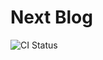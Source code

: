 # Next Blog

![CI Status](https://img.shields.io/github/actions/workflow/status/lanmuerjia/next-blog/ci.yml?branch=main)
